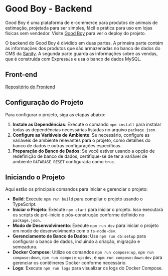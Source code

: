 # Good Boy - Backend
Good Boy é uma plataforma de e-commerce para produtos de animais de estimação, projetada para ser simples, fácil e prática para uso em lojas físicas sem vendedor. Visite [Good Boy](https://goodboy.net.br) para ver o deploy do projeto.

O backend do Good Boy é dividido em duas partes. A primeira parte contém as informações dos produtos que são armazenadas no banco de dados do CMS da [Sanity](https://sanity.io). A segunda parte guarda as informações sobre as vendas, que é construída com ExpressJs e usa o banco de dados MySQL.

## Front-end
[Repositório do Frontend](https://github.com/gustavolendimuth/good-boy)

## Configuração do Projeto
Para configurar o projeto, siga as etapas abaixo:

1. **Instale as Dependências**: Execute o comando `npm install` para instalar todas as dependências necessárias listadas no arquivo `package.json`.
2. **Configure as Variáveis de Ambiente**: Se necessário, configure as variáveis de ambiente relevantes para o projeto, como detalhes do banco de dados e outras configurações específicas.
3. **Preparação do Banco de Dados**: Se você estiver usando a opção de redefinição de banco de dados, certifique-se de ter a variável de ambiente `DATABASE_RESET` configurada como `true`.

## Iniciando o Projeto

Aqui estão os principais comandos para iniciar e gerenciar o projeto:

- **Build**: Execute `npm run build` para compilar o projeto usando o TypeScript.
- **Iniciar o Projeto**: Execute `npm start` para iniciar o projeto. Isso executará os scripts de pré-início e pós-construção conforme definido no `package.json`.
- **Modo de Desenvolvimento**: Execute `npm run dev` para iniciar o projeto em modo de desenvolvimento com o `ts-node-dev`.
- **Gerenciamento de Banco de Dados**: Use `npm run db:setup` para configurar o banco de dados, incluindo a criação, migração e semeadura.
- **Docker Compose**: Utilize os comandos `npm run compose:up`, `npm run compose:down`, `npm run compose:up:dev`, e `npm run compose:down:dev` para gerenciar os contêineres Docker conforme necessário.
- **Logs**: Execute `npm run logs` para visualizar os logs do Docker Compose.
